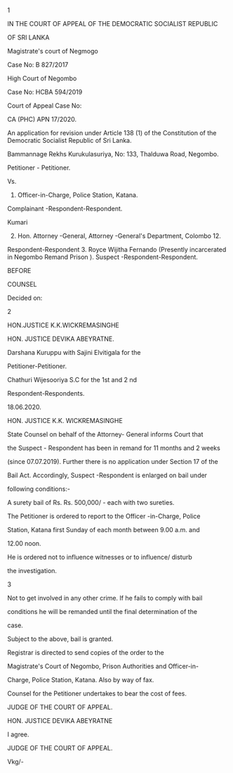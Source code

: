 1

IN THE COURT OF APPEAL OF THE DEMOCRATIC SOCIALIST REPUBLIC

OF SRI LANKA

Magistrate's court of Negmogo

Case No: B 827/2017

High Court of Negombo

Case No: HCBA 594/2019

Court of Appeal Case No:

CA (PHC) APN 17/2020.

An application for revision under Article 138 (1) of the Constitution of the Democratic Socialist Republic of Sri Lanka.

Bammannage Rekhs Kurukulasuriya, No: 133, Thalduwa Road, Negombo.

Petitioner - Petitioner.

Vs.

1. Officer-in-Charge, Police Station, Katana.

Complainant -Respondent-Respondent.

Kumari

2. Hon. Attorney -General, Attorney -General's Department, Colombo 12.

Respondent-Respondent 3. Royce Wijitha Fernando (Presently incarcerated in Negombo Remand Prison ). Suspect -Respondent-Respondent.

BEFORE

COUNSEL

Decided on:

2

HON.JUSTICE K.K.WICKREMASINGHE

HON. JUSTICE DEVIKA ABEYRATNE.

Darshana Kuruppu with Sajini Elvitigala for the

Petitioner-Petitioner.

Chathuri Wijesooriya S.C for the 1st and 2 nd

Respondent-Respondents.

18.06.2020.

HON. JUSTICE K.K. WICKREMASINGHE

State Counsel on behalf of the Attorney- General informs Court that

the Suspect - Respondent has been in remand for 11 months and 2 weeks

(since 07.07.2019). Further there is no application under Section 17 of the

Bail Act. Accordingly, Suspect -Respondent is enlarged on bail under

following conditions:-

A surety bail of Rs. Rs. 500,000/ - each with two sureties.

The Petitioner is ordered to report to the Officer -in-Charge, Police

Station, Katana first Sunday of each month between 9.00 a.m. and

12.00 noon.

He is ordered not to influence witnesses or to influence/ disturb

the investigation.

3

Not to get involved in any other crime. If he fails to comply with bail

conditions he will be remanded until the final determination of the

case.

Subject to the above, bail is granted.

Registrar is directed to send copies of the order to the

Magistrate's Court of Negombo, Prison Authorities and Officer-in-

Charge, Police Station, Katana. Also by way of fax.

Counsel for the Petitioner undertakes to bear the cost of fees.

JUDGE OF THE COURT OF APPEAL.

HON. JUSTICE DEVIKA ABEYRATNE

I agree.

JUDGE OF THE COURT OF APPEAL.

Vkg/-